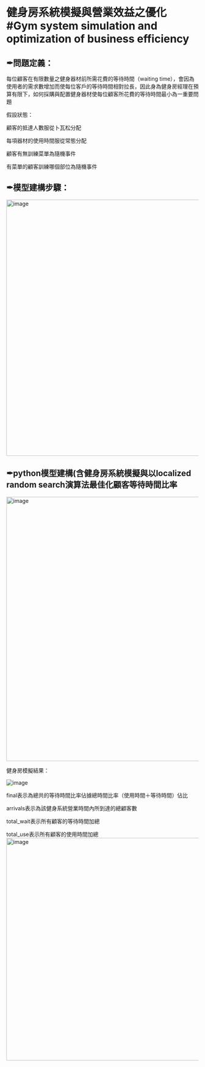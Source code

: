 # 健身房系統模擬與營業效益之優化 #Gym system simulation and optimization of business efficiency

✒問題定義：
------------------------------------------------------------------------------
每位顧客在有限數量之健身器材前所需花費的等待時間（waiting time），會因為使用者的需求數增加而使每位客戶的等待時間相對拉長，因此身為健身房經理在預算有限下，如何採購與配置健身器材使每位顧客所花費的等待時間最小為一重要問題

假設狀態：

顧客的抵達人數服從卜瓦松分配

每項器材的使用時間服從常態分配

顧客有無訓練菜單為隨機事件

有菜單的顧客訓練哪個部位為隨機事件

✒模型建構步驟：
------------------------------------------------------------------------------

<img width="671" alt="image" src="https://user-images.githubusercontent.com/68886395/215425179-47a612fe-1689-4e67-931c-0f56d4678de6.png">

✒python模型建構(含健身房系統模擬與以localized random search演算法最佳化顧客等待時間比率
---
<img width="692" alt="image" src="https://user-images.githubusercontent.com/68886395/215426467-6b66dc98-b0a5-4685-9ac9-0212ad8c82f6.png">

健身房模擬結果：

![image](https://user-images.githubusercontent.com/68886395/215427038-5777eefc-4396-4df5-8338-fffd46e564af.jpeg)

final表示為總共的等待時間比率佔據總時間比率（使用時間＋等待時間）佔比

arrivals表示為該健身系統營業時間內所到達的總顧客數

total_wait表示所有顧客的等待時間加總

total_use表示所有顧客的使用時間加總
<img width="583" alt="image" src="https://user-images.githubusercontent.com/68886395/215426741-dfa855db-fcdc-44c2-bcf6-7440a40c2dcd.png">
